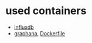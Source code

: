 # used containers
- [influxdb](https://hub.docker.com/_/influxdb/)
- [graphana](https://hub.docker.com/r/grafana/grafana/), [Dockerfile](https://github.com/grafana/grafana-docker)